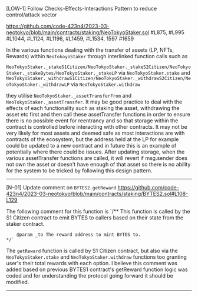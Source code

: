 [LOW-1] Follow Checks-Effects-Interactions Pattern to reduce control/attack vector

https://github.com/code-423n4/2023-03-neotokyo/blob/main/contracts/staking/NeoTokyoStaker.sol #L875, #L995 #L1044, #L1124, #L1196, #L1459, #L1534, 1597 #1659

In the various functions dealing with the transfer of assets (LP, NFTs, Rewards) within `NeoTokoyoStaker` through interlinked function calls such as

`NeoTokyoStaker._stakeS1Citizen/NeoTokyoStaker._stakeS2Citizen/NeoTokyoStaker._stakeBytes/NeoTokyoStaker._stakeLP` via `NeoTokyoStaker.stake` and `NeoTokyoStaker._withdrawS1Citizen/NeoTokyoStaker._withdrawS2Citizen/NeoTokyoStaker._withdrawLP` via `NeoTokyoStaker.withdraw`

they utilise `NeoTokyoStaker._assetTransferFrom` and `NeoTokyoStaker._assetTransfer`. It may be good practice to deal with the effects of each functionality such as staking the asset, withdrawing the asset etc first and then call these assetTransfer functions in order to ensure there is no possible event for reentrancy and so that storage within the contract is controlled before interacting with other contracts. It may not be very likely for most assets and deemed safe as most interactions are with contracts of the ecosystem, but the address held at the LP for example could be updated to a new contract and in future this is an example of potentially where there could be issues. After updating storage, when the various assetTransfer functions are called, it will revert if msg.sender does not own the asset or doesn't have enough of that asset so there is no ability for the system to be tricked by following this design pattern.

-----

[N-01] Update comment on `BYTES2.getReward`
https://github.com/code-423n4/2023-03-neotokyo/blob/main/contracts/staking/BYTES2.sol#L108-L129

The following comment for this function is `/**
		This function is called by the S1 Citizen contract to emit BYTES to callers 
		based on their state from the staker contract.

		@param _to The reward address to mint BYTES to.
	*/`

The `getReward` function is called by S1 Citizen contract, but also via the `NeoTokyoStaker.stake` and `NeoTokyoStaker.withdraw` functions too granting user's their total rewards with each option. I believe this comment was added based on previous BYTES1 contract's getReward function logic was coded and for understanding the protocol going forward it should be modified.

-----




